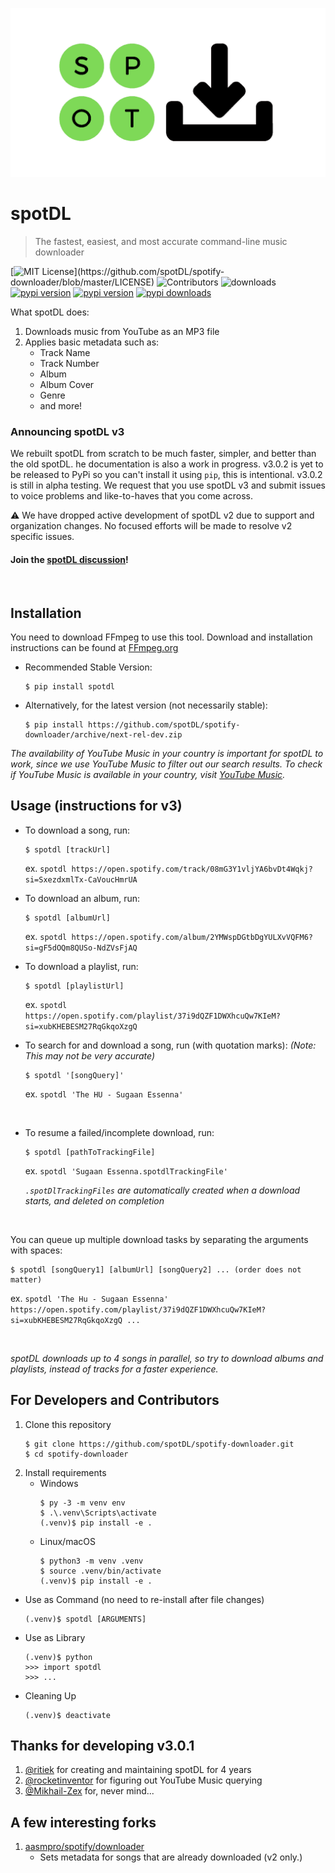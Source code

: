 ![logo](static/logo.png)

# spotDL

> The fastest, easiest, and most accurate command-line music downloader

[![MIT License](https://img.shields.io/apm/l/atomic-design-ui.svg?)](https://github.com/spotDL/spotify-downloader/blob/master/LICENSE) ![Contributors](https://img.shields.io/github/contributors/spotDL/spotify-downloader) ![downloads](https://img.shields.io/github/downloads/spotDL/spotify-downloader/latest/total) 
[![pypi version](https://img.shields.io/pypi/v/spotDL)](https://pypi.org/project/spotdl/) [![pypi version](https://img.shields.io/pypi/pyversions/spotDL)](https://pypi.org/project/spotdl/) [![pypi downloads](https://img.shields.io/pypi/dw/spotDL?label=downloads@pypi)](https://pypi.org/project/spotdl/) 


What spotDL does:
1. Downloads music from YouTube as an MP3 file
2. Applies basic metadata such as:
    - Track Name
    - Track Number
    - Album
    - Album Cover
    - Genre
    - and more!


### Announcing spotDL v3

We rebuilt spotDL from scratch to be much faster, simpler, and better than the old spotDL.
he documentation is also a work in progress. v3.0.2 is yet to be released to PyPi so you can't install it using `pip`, this is intentional. v3.0.2 is still in alpha testing. We request that you use spotDL v3 and submit issues to voice problems and like-to-haves that you come across.

⚠ We have dropped active development of spotDL v2 due to support and organization changes. No focused efforts will be made to resolve v2 specific issues.

#### Join the [spotDL discussion](https://github.com/spotDL/spotify-downloader/discussions?discussions_q=category%3AGeneral)!

<br/>

## Installation

You need to download FFmpeg to use this tool. Download and installation instructions can be found at [FFmpeg.org](https://ffmpeg.org/)


- Recommended Stable Version:

    ```
    $ pip install spotdl
    ```

- Alternatively, for the latest version (not necessarily stable):

    ```
    $ pip install https://github.com/spotDL/spotify-downloader/archive/next-rel-dev.zip
    ```

*The availability of YouTube Music in your country is important for spotDL to work, since we use YouTube Music to filter out our search results. To check if YouTube Music is available in your country, visit [YouTube Music](https://music.youtube.com).*


## Usage (instructions for v3)

- To download a song, run:

    ```
    $ spotdl [trackUrl]
    ```
    ex. `spotdl https://open.spotify.com/track/08mG3Y1vljYA6bvDt4Wqkj?si=SxezdxmlTx-CaVoucHmrUA`
    <br/>

- To download an album, run:

    ```
    $ spotdl [albumUrl]
    ```
    ex. `spotdl https://open.spotify.com/album/2YMWspDGtbDgYULXvVQFM6?si=gF5dOQm8QUSo-NdZVsFjAQ`
    <br/>

- To download a playlist, run:

    ```
    $ spotdl [playlistUrl]
    ```
    ex. `spotdl https://open.spotify.com/playlist/37i9dQZF1DWXhcuQw7KIeM?si=xubKHEBESM27RqGkqoXzgQ`
    <br/>

- To search for and download a song, run (with quotation marks):
    *(Note: This may not be very accurate)*

    ```
    $ spotdl '[songQuery]'
    ```
    ex. `spotdl 'The HU - Sugaan Essenna'`
    
    <br/>

- To resume a failed/incomplete download, run:

    ```
    $ spotdl [pathToTrackingFile]
    ```
    ex. `spotdl 'Sugaan Essenna.spotdlTrackingFile'`
    
    *`.spotDlTrackingFiles` are automatically created when a download starts, and deleted on completion*

<br/>

You can queue up multiple download tasks by separating the arguments with spaces:

```
$ spotdl [songQuery1] [albumUrl] [songQuery2] ... (order does not matter)
```
ex. `spotdl 'The Hu - Sugaan Essenna' https://open.spotify.com/playlist/37i9dQZF1DWXhcuQw7KIeM?si=xubKHEBESM27RqGkqoXzgQ ...`    

<br/>

*spotDL downloads up to 4 songs in parallel, so try to download albums and playlists, instead of tracks for a faster experience.*


## For Developers and Contributors

1. Clone this repository
    ```
    $ git clone https://github.com/spotDL/spotify-downloader.git
    $ cd spotify-downloader
    ```
2. Install requirements
    - Windows
        ```
        $ py -3 -m venv env
        $ .\.venv\Scripts\activate
        (.venv)$ pip install -e .
        ```
    - Linux/macOS
      ```
      $ python3 -m venv .venv
      $ source .venv/bin/activate
      (.venv)$ pip install -e .
      ```
-  Use as Command (no need to re-install after file changes)
    ```
    (.venv)$ spotdl [ARGUMENTS]
    ```
-  Use as Library
    ```
    (.venv)$ python
    >>> import spotdl
    >>> ...
    ```
- Cleaning Up
    ```
    (.venv)$ deactivate
    ```


## Thanks for developing v3.0.1
1. [@ritiek](https://github.com/ritiek) for creating and maintaining spotDL for 4 years
2. [@rocketinventor](https://github.com/rocketinventor) for figuring out YouTube Music querying
3. [@Mikhail-Zex](https://github.com/Mikhail-Zex) for, never mind...

## A few interesting forks
1. [aasmpro/spotify/downloader](https://github.com/aasmpro/spotify-downloader)
    - Sets metadata for songs that are already downloaded (v2 only.)

